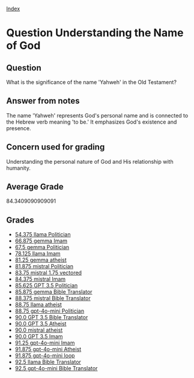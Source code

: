 
[Index](../../index.md)
# Question Understanding the Name of God
## Question
What is the significance of the name 'Yahweh' in the Old Testament?

## Answer from notes
The name 'Yahweh' represents God's personal name and is connected to the Hebrew verb meaning 'to be.' It emphasizes God's existence and presence.

## Concern used for grading
Understanding the personal nature of God and His relationship with humanity.

## Average Grade
84.3409090909091

## Grades
 * [54.375 llama Politician](../answers/llama_Politician/Understanding_the_Name_of_God.md)
 * [66.875 gemma Imam](../answers/gemma_Imam/Understanding_the_Name_of_God.md)
 * [67.5 gemma Politician](../answers/gemma_Politician/Understanding_the_Name_of_God.md)
 * [78.125 llama Imam](../answers/llama_Imam/Understanding_the_Name_of_God.md)
 * [81.25 gemma atheist](../answers/gemma_atheist/Understanding_the_Name_of_God.md)
 * [81.875 mistral Politician](../answers/mistral_Politician/Understanding_the_Name_of_God.md)
 * [83.75 mistral 1.75 vectored](../answers/mistral_1.75_vectored/Understanding_the_Name_of_God.md)
 * [84.375 mistral Imam](../answers/mistral_Imam/Understanding_the_Name_of_God.md)
 * [85.625 GPT 3.5 Politician](../answers/GPT_3.5_Politician/Understanding_the_Name_of_God.md)
 * [85.875 gemma Bible Translator](../answers/gemma_Bible_Translator/Understanding_the_Name_of_God.md)
 * [88.375 mistral Bible Translator](../answers/mistral_Bible_Translator/Understanding_the_Name_of_God.md)
 * [88.75 llama atheist](../answers/llama_atheist/Understanding_the_Name_of_God.md)
 * [88.75 gpt-4o-mini Politician](../answers/gpt-4o-mini_Politician/Understanding_the_Name_of_God.md)
 * [90.0 GPT 3.5 Bible Translator](../answers/GPT_3.5_Bible_Translator/Understanding_the_Name_of_God.md)
 * [90.0 GPT 3.5 Atheist](../answers/GPT_3.5_Atheist/Understanding_the_Name_of_God.md)
 * [90.0 mistral atheist](../answers/mistral_atheist/Understanding_the_Name_of_God.md)
 * [90.0 GPT 3.5 Imam](../answers/GPT_3.5_Imam/Understanding_the_Name_of_God.md)
 * [91.25 gpt-4o-mini Imam](../answers/gpt-4o-mini_Imam/Understanding_the_Name_of_God.md)
 * [91.875 gpt-4o-mini Atheist](../answers/gpt-4o-mini_Atheist/Understanding_the_Name_of_God.md)
 * [91.875 gpt-4o-mini loop](../answers/gpt-4o-mini_loop/Understanding_the_Name_of_God.md)
 * [92.5 llama Bible Translator](../answers/llama_Bible_Translator/Understanding_the_Name_of_God.md)
 * [92.5 gpt-4o-mini Bible Translator](../answers/gpt-4o-mini_Bible_Translator/Understanding_the_Name_of_God.md)
